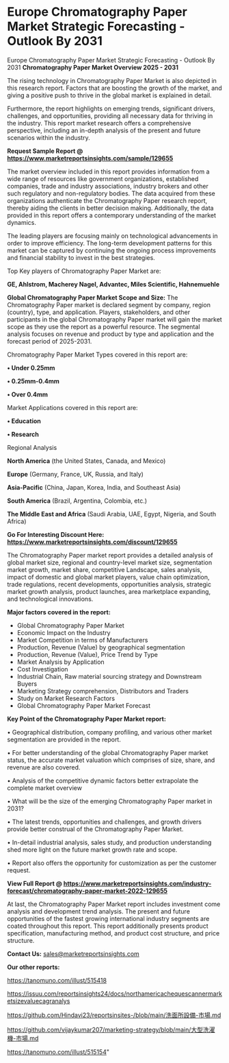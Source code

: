 # Europe Chromatography Paper Market Strategic Forecasting - Outlook By 2031
Europe Chromatography Paper Market Strategic Forecasting - Outlook By 2031
<Strong> Chromatography Paper Market Overview 2025 - 2031</strong>

The rising technology in Chromatography Paper Market is also depicted in this research report. Factors that are boosting the growth of the market, and giving a positive push to thrive in the global market is explained in detail.

Furthermore, the report highlights on emerging trends, significant drivers, challenges, and opportunities, providing all necessary data for thriving in the industry. This report market research offers a comprehensive perspective, including an in-depth analysis of the present and future scenarios within the industry.

<strong>Request Sample Report @ <a href=https://www.marketreportsinsights.com/sample/129655>https://www.marketreportsinsights.com/sample/129655</a></strong>

The market overview included in this report provides information from a wide range of resources like government organizations, established companies, trade and industry associations, industry brokers and other such regulatory and non-regulatory bodies. The data acquired from these organizations authenticate the Chromatography Paper research report, thereby aiding the clients in better decision making. Additionally, the data provided in this report offers a contemporary understanding of the market dynamics.

The leading players are focusing mainly on technological advancements in order to improve efficiency. The long-term development patterns for this market can be captured by continuing the ongoing process improvements and financial stability to invest in the best strategies.

Top Key players of Chromatography Paper Market are:

<strong>GE, Ahlstrom, Macherey Nagel, Advantec, Miles Scientific, Hahnemuehle</strong>

<strong><b>Global Chromatography Paper Market Scope and Size:</b></strong>
The Chromatography Paper market is declared segment by company, region (country), type, and application. Players, stakeholders, and other participants in the global Chromatography Paper market will gain the market scope as they use the report as a powerful resource. The segmental analysis focuses on revenue and product by type and application and the forecast period of 2025-2031.

Chromatography Paper Market Types covered in this report are:

<strong>• Under 0.25mm

• 0.25mm-0.4mm

• Over 0.4mm</strong>

Market Applications covered in this report are:

<strong>• Education

• Research</strong> 

Regional Analysis

<strong>North America</strong> (the United States, Canada, and Mexico)

<strong>Europe</strong> (Germany, France, UK, Russia, and Italy)

<strong>Asia-Pacific</strong> (China, Japan, Korea, India, and Southeast Asia)

<strong>South America</strong> (Brazil, Argentina, Colombia, etc.)

<strong>The Middle East and Africa</strong> (Saudi Arabia, UAE, Egypt, Nigeria, and South Africa)

<strong>Go For Interesting Discount Here: <a href=https://www.marketreportsinsights.com/discount/129655>https://www.marketreportsinsights.com/discount/129655</a></strong>

The Chromatography Paper market report provides a detailed analysis of global market size, regional and country-level market size, segmentation market growth, market share, competitive Landscape, sales analysis, impact of domestic and global market players, value chain optimization, trade regulations, recent developments, opportunities analysis, strategic market growth analysis, product launches, area marketplace expanding, and technological innovations.

<strong><b>Major factors covered in the report:</b></strong>
<ul>
  <li>Global Chromatography Paper Market </li>
  <li>Economic Impact on the Industry</li>
  <li>Market Competition in terms of Manufacturers</li>
  <li>Production, Revenue (Value) by geographical segmentation</li>
  <li>Production, Revenue (Value), Price Trend by Type</li>
  <li>Market Analysis by Application</li>
  <li>Cost Investigation</li>
  <li>Industrial Chain, Raw material sourcing strategy and Downstream Buyers</li>
  <li>Marketing Strategy comprehension, Distributors and Traders</li>
  <li>Study on Market Research Factors</li>
  <li>Global Chromatography Paper Market Forecast</li>
</ul>

<strong><b>Key Point of the Chromatography Paper Market report:</b></strong>

• Geographical distribution, company profiling, and various other market segmentation are provided in the report.

• For better understanding of the global Chromatography Paper market status, the accurate market valuation which comprises of size, share, and revenue are also covered.

• Analysis of the competitive dynamic factors better extrapolate the complete market overview

• What will be the size of the emerging Chromatography Paper market in 2031?

• The latest trends, opportunities and challenges, and growth drivers provide better construal of the Chromatography Paper Market.

• In-detail industrial analysis, sales study, and production understanding shed more light on the future market growth rate and scope.

• Report also offers the opportunity for customization as per the customer request.

<strong><b>View Full Report @ <a href=https://www.marketreportsinsights.com/industry-forecast/chromatography-paper-market-2022-129655>https://www.marketreportsinsights.com/industry-forecast/chromatography-paper-market-2022-129655</a></b></strong>


At last, the Chromatography Paper Market report includes investment come analysis and development trend analysis. The present and future opportunities of the fastest growing international industry segments are coated throughout this report. This report additionally presents product specification, manufacturing method, and product cost structure, and price structure.

<strong>Contact Us:</strong>
sales@marketreportsinsights.com

<strong>Our other reports:</strong>

<a href=https://tanomuno.com/illust/515418>https://tanomuno.com/illust/515418</a>

<a href=https://issuu.com/reportsinsights24/docs/northamericachequescannermarketsizevaluecagranalys>https://issuu.com/reportsinsights24/docs/northamericachequescannermarketsizevaluecagranalys</a>

<a href=https://github.com/Hindavi23/reportsinsites-/blob/main/洗面所設備-市場.md>https://github.com/Hindavi23/reportsinsites-/blob/main/洗面所設備-市場.md</a>

<a href=https://github.com/vijaykumar207/marketing-strategy/blob/main/大型洗濯機-市場.md>https://github.com/vijaykumar207/marketing-strategy/blob/main/大型洗濯機-市場.md</a>

<a href=https://tanomuno.com/illust/515154>https://tanomuno.com/illust/515154</a>"
